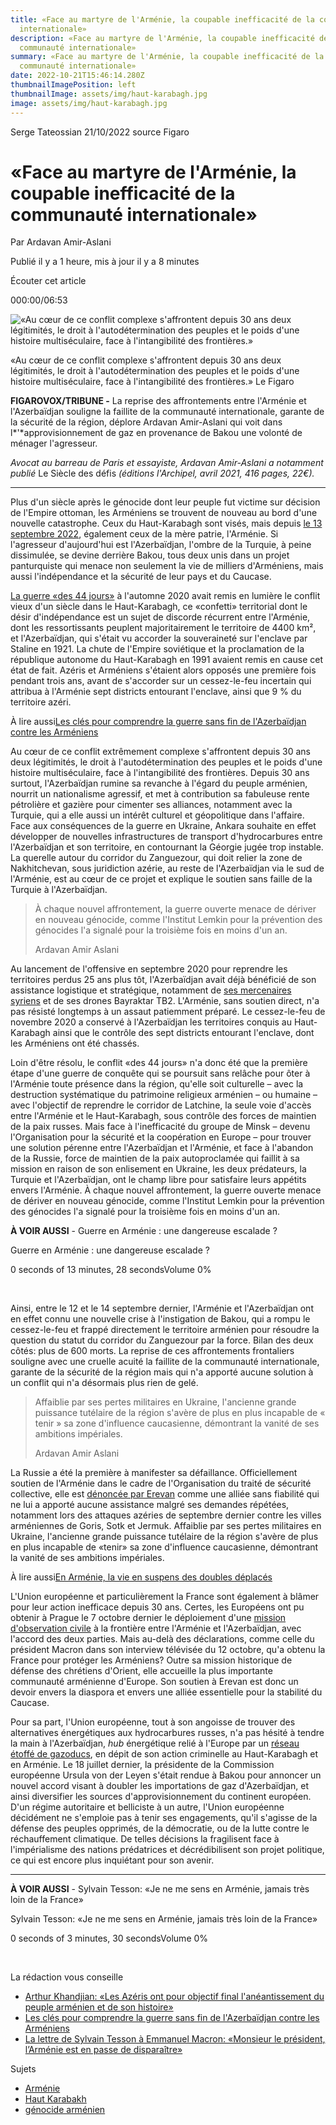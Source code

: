 ```yaml
---
title: «Face au martyre de l'Arménie, la coupable inefficacité de la communauté
  internationale»
description: «Face au martyre de l'Arménie, la coupable inefficacité de la
  communauté internationale»
summary: «Face au martyre de l'Arménie, la coupable inefficacité de la
  communauté internationale»
date: 2022-10-21T15:46:14.280Z
thumbnailImagePosition: left
thumbnailImage: assets/img/haut-karabagh.jpg
image: assets/img/haut-karabagh.jpg
---
```

S﻿erge Tateossian 21/10/2022 source Figaro <!--StartFragment-->

# «Face au martyre de l'Arménie, la coupable inefficacité de la communauté internationale»

Par Ardavan Amir-Aslani

Publié il y a 1 heure, mis à jour il y a 8 minutes

Écouter cet article

000:00/06:53

![«Au cœur de ce conflit complexe s'affrontent depuis 30 ans deux légitimités, le droit à l'autodétermination des peuples et le poids d'une histoire multiséculaire, face à l'intangibilité des frontières.»](<>)

«Au cœur de ce conflit complexe s'affrontent depuis 30 ans deux légitimités, le droit à l'autodétermination des peuples et le poids d'une histoire multiséculaire, face à l'intangibilité des frontières.» Le Figaro

**FIGAROVOX/TRIBUNE -** La reprise des affrontements entre l'Arménie et l'Azerbaïdjan souligne la faillite de la communauté internationale, garante de la sécurité de la région, déplore Ardavan Amir-Aslani qui voit dans l*'*approvisionnement de gaz en provenance de Bakou une volonté de ménager l'agresseur.

*Avocat au barreau de Paris et essayiste, Ardavan Amir-Aslani a notamment publié* Le Siècle des défis *(éditions l'Archipel, avril 2021, 416 pages, 22€).*

- - -

Plus d'un siècle après le génocide dont leur peuple fut victime sur décision de l'Empire ottoman, les Arméniens se trouvent de nouveau au bord d'une nouvelle catastrophe. Ceux du Haut-Karabagh sont visés, mais depuis [le 13 septembre 2022](https://www.lefigaro.fr/international/bombardements-en-armenie-l-azerbaidjan-s-engage-dans-une-dangereuse-escalade-20220913), également ceux de la mère patrie, l'Arménie. Si l'agresseur d'aujourd'hui est l'Azerbaïdjan, l'ombre de la Turquie, à peine dissimulée, se devine derrière Bakou, tous deux unis dans un projet panturquiste qui menace non seulement la vie de milliers d'Arméniens, mais aussi l'indépendance et la sécurité de leur pays et du Caucase.

[La guerre «des 44 jours»](https://www.lefigaro.fr/international/haut-karabakh-le-nouveau-martyre-des-armeniens-20201223) à l'automne 2020 avait remis en lumière le conflit vieux d'un siècle dans le Haut-Karabagh, ce «confetti» territorial dont le désir d'indépendance est un sujet de discorde récurrent entre l'Arménie, dont les ressortissants peuplent majoritairement le territoire de 4400 km², et l'Azerbaïdjan, qui s'était vu accorder la souveraineté sur l'enclave par Staline en 1921. La chute de l'Empire soviétique et la proclamation de la république autonome du Haut-Karabagh en 1991 avaient remis en cause cet état de fait. Azéris et Arméniens s'étaient alors opposés une première fois pendant trois ans, avant de s'accorder sur un cessez-le-feu incertain qui attribua à l'Arménie sept districts entourant l'enclave, ainsi que 9 % du territoire azéri.

À lire aussi[Les clés pour comprendre la guerre sans fin de l'Azerbaïdjan contre les Arméniens](https://www.lefigaro.fr/international/les-clefs-pour-comprendre-la-guerre-sans-fin-de-l-azerbaidjan-contre-les-armeniens-20220930)

Au cœur de ce conflit extrêmement complexe s'affrontent depuis 30 ans deux légitimités, le droit à l'autodétermination des peuples et le poids d'une histoire multiséculaire, face à l'intangibilité des frontières. Depuis 30 ans surtout, l'Azerbaïdjan rumine sa revanche à l'égard du peuple arménien, nourrit un nationalisme agressif, et met à contribution sa fabuleuse rente pétrolière et gazière pour cimenter ses alliances, notamment avec la Turquie, qui a elle aussi un intérêt culturel et géopolitique dans l'affaire. Face aux conséquences de la guerre en Ukraine, Ankara souhaite en effet développer de nouvelles infrastructures de transport d'hydrocarbures entre l'Azerbaïdjan et son territoire, en contournant la Géorgie jugée trop instable. La querelle autour du corridor du Zanguezour, qui doit relier la zone de Nakhitchevan, sous juridiction azérie, au reste de l'Azerbaïdjan via le sud de l'Arménie, est au cœur de ce projet et explique le soutien sans faille de la Turquie à l'Azerbaïdjan.

> À chaque nouvel affrontement, la guerre ouverte menace de dériver en nouveau génocide, comme l'Institut Lemkin pour la prévention des génocides l'a signalé pour la troisième fois en moins d'un an.
>
> Ardavan Amir Aslani

Au lancement de l'offensive en septembre 2020 pour reprendre les territoires perdus 25 ans plus tôt, l'Azerbaïdjan avait déjà bénéficié de son assistance logistique et stratégique, notamment de [ses mercenaires syriens](https://www.lefigaro.fr/international/des-combattants-syriens-jihadistes-au-karabakh-selon-macron-20201001) et de ses drones Bayraktar TB2. L'Arménie, sans soutien direct, n'a pas résisté longtemps à un assaut patiemment préparé. Le cessez-le-feu de novembre 2020 a conservé à l'Azerbaïdjan les territoires conquis au Haut-Karabagh ainsi que le contrôle des sept districts entourant l'enclave, dont les Arméniens ont été chassés.

Loin d'être résolu, le conflit «des 44 jours» n'a donc été que la première étape d'une guerre de conquête qui se poursuit sans relâche pour ôter à l'Arménie toute présence dans la région, qu'elle soit culturelle – avec la destruction systématique du patrimoine religieux arménien – ou humaine – avec l'objectif de reprendre le corridor de Latchine, la seule voie d'accès entre l'Arménie et le Haut-Karabagh, sous contrôle des forces de maintien de la paix russes. Mais face à l'inefficacité du groupe de Minsk – devenu l'Organisation pour la sécurité et la coopération en Europe – pour trouver une solution pérenne entre l'Azerbaïdjan et l'Arménie, et face à l'abandon de la Russie, force de maintien de la paix autoproclamée qui faillit à sa mission en raison de son enlisement en Ukraine, les deux prédateurs, la Turquie et l'Azerbaïdjan, ont le champ libre pour satisfaire leurs appétits envers l'Arménie. À chaque nouvel affrontement, la guerre ouverte menace de dériver en nouveau génocide, comme l'Institut Lemkin pour la prévention des génocides l'a signalé pour la troisième fois en moins d'un an.

**À VOIR AUSSI** - Guerre en Arménie : une dangereuse escalade ?

Guerre en Arménie : une dangereuse escalade ?

0 seconds of 13 minutes, 28 secondsVolume 0%

 

Ainsi, entre le 12 et le 14 septembre dernier, l'Arménie et l'Azerbaïdjan ont en effet connu une nouvelle crise à l'instigation de Bakou, qui a rompu le cessez-le-feu et frappé directement le territoire arménien pour résoudre la question du statut du corridor du Zanguezour par la force. Bilan des deux côtés: plus de 600 morts. La reprise de ces affrontements frontaliers souligne avec une cruelle acuité la faillite de la communauté internationale, garante de la sécurité de la région mais qui n'a apporté aucune solution à un conflit qui n'a désormais plus rien de gelé.

> Affaiblie par ses pertes militaires en Ukraine, l'ancienne grande puissance tutélaire de la région s'avère de plus en plus incapable de « tenir » sa zone d'influence caucasienne, démontrant la vanité de ses ambitions impériales.
>
> Ardavan Amir Aslani

La Russie a été la première à manifester sa défaillance. Officiellement soutien de l'Arménie dans le cadre de l'Organisation du traité de sécurité collective, elle est [dénoncée par Erevan](https://www.lefigaro.fr/international/la-desillusion-des-armeniens-vis-a-vis-de-moscou-20220925) comme une alliée sans fiabilité qui ne lui a apporté aucune assistance malgré ses demandes répétées, notamment lors des attaques azéries de septembre dernier contre les villes arméniennes de Goris, Sotk et Jermuk. Affaiblie par ses pertes militaires en Ukraine, l'ancienne grande puissance tutélaire de la région s'avère de plus en plus incapable de «tenir» sa zone d'influence caucasienne, démontrant la vanité de ses ambitions impériales.

À lire aussi[En Arménie, la vie en suspens des doubles déplacés](https://www.lefigaro.fr/international/en-armenie-la-vie-en-suspens-des-doubles-deplaces-20220925)

L'Union européenne et particulièrement la France sont également à blâmer pour leur action inefficace depuis 30 ans. Certes, les Européens ont pu obtenir à Prague le 7 octobre dernier le déploiement d'une [mission d'observation civile](https://www.lefigaro.fr/flash-actu/l-ue-va-envoyer-une-mission-en-armenie-pour-aider-a-delimiter-les-frontieres-avec-l-azerbaidjan-20221007) à la frontière entre l'Arménie et l'Azerbaïdjan, avec l'accord des deux parties. Mais au-delà des déclarations, comme celle du président Macron dans son interview télévisée du 12 octobre, qu'a obtenu la France pour protéger les Arméniens? Outre sa mission historique de défense des chrétiens d'Orient, elle accueille la plus importante communauté arménienne d'Europe. Son soutien à Erevan est donc un devoir envers la diaspora et envers une alliée essentielle pour la stabilité du Caucase.

Pour sa part, l'Union européenne, tout à son angoisse de trouver des alternatives énergétiques aux hydrocarbures russes, n'a pas hésité à tendre la main à l'Azerbaïdjan, *hub* énergétique relié à l'Europe par un [réseau étoffé de gazoducs](https://www.lefigaro.fr/flash-eco/azerbaidjan-les-exportations-de-gaz-vers-l-europe-en-forte-hausse-20220912), en dépit de son action criminelle au Haut-Karabagh et en Arménie. Le 18 juillet dernier, la présidente de la Commission européenne Ursula von der Leyen s'était rendue à Bakou pour annoncer un nouvel accord visant à doubler les importations de gaz d'Azerbaïdjan, et ainsi diversifier les sources d'approvisionnement du continent européen. D'un régime autoritaire et belliciste à un autre, l'Union européenne décidément ne s'emploie pas à tenir ses engagements, qu'il s'agisse de la défense des peuples opprimés, de la démocratie, ou de la lutte contre le réchauffement climatique. De telles décisions la fragilisent face à l'impérialisme des nations prédatrices et décrédibilisent son projet politique, ce qui est encore plus inquiétant pour son avenir.

- - -

**À VOIR AUSSI** - Sylvain Tesson: «Je ne me sens en Arménie, jamais très loin de la France»

Sylvain Tesson: «Je ne me sens en Arménie, jamais très loin de la France»

0 seconds of 3 minutes, 30 secondsVolume 0%

 

La rédaction vous conseille

* [Arthur Khandjian: «Les Azéris ont pour objectif final l'anéantissement du peuple arménien et de son histoire»](https://www.lefigaro.fr/vox/monde/arthur-khandjian-les-azeris-ont-pour-objectif-final-l-aneantissement-du-peuple-armenien-et-de-son-histoire-20220919)
* [Les clés pour comprendre la guerre sans fin de l'Azerbaïdjan contre les Arméniens](https://www.lefigaro.fr/international/les-clefs-pour-comprendre-la-guerre-sans-fin-de-l-azerbaidjan-contre-les-armeniens-20220930)
* [La lettre de Sylvain Tesson à Emmanuel Macron: «Monsieur le président, l’Arménie est en passe de disparaître»](https://www.lefigaro.fr/vox/monde/la-lettre-de-sylvain-tesson-a-emmanuel-macron-monsieur-le-president-l-armenie-est-en-passe-de-disparaitre-20221013)

Sujets

* [Arménie](https://www.lefigaro.fr/tag/armenie)
* [Haut Karabakh](https://www.lefigaro.fr/tag/haut-karabakh)
* [génocide arménien](https://www.lefigaro.fr/tag/genocide-armenien)



<!--EndFragment-->